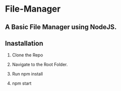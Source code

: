 # File-Manager

## A Basic File Manager using NodeJS.

## Inastallation

1. Clone the Repo

2. Navigate to the Root Folder.

3. Run npm install

4. npm start
